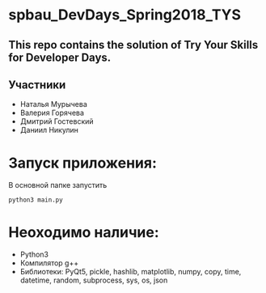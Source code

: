# spbau_DevDays_Spring2018_TYS
This repo contains the solution of Try Your Skills for Developer Days.
-----------------------------------------------------------------
## Участники
+ Наталья Мурычева
+ Валерия Горячева
+ Дмитрий Гостевский
+ Даниил Никулин

# Запуск приложения:

 В основной папке запустить

  ```python3 main.py```

# Неоходимо наличие:

+ Python3
+ Компилятор g++
+ Библиотеки: PyQt5, pickle, hashlib, matplotlib, numpy, copy, time, datetime, random, subprocess, sys, os, json
